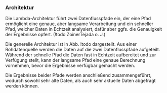 ### Architektur

Die Lambda-Architektur führt zwei Datenflusspfade ein, der eine Pfad ermöglicht eine genaue, aber langsame Verarbeitung und ein schneller Pfad, welcher Daten in Echtzeit analysiert, dafür aber ggfs. die Genauigkeit der Ergebnisse opfert. (!todo ZoinerTejada o. J.)

Die generelle Architektur ist in Abb. !todo dargestellt. Aus einer Rohdatenquelle werden die Daten auf die zwei Datenflusspfade aufgeteilt. Während der schnelle Pfad die Daten fast in Echtzeit aufbereitet und zur Verfügung stellt, kann der langsame Pfad eine genaue Berechnung vornehmen, bevor die Ergebnisse verfügbar gemacht werden. 

Die Ergebnisse beider Pfade werden anschließend zusammengeführt, wodurch sowohl sehr alte Daten, als auch sehr aktuelle Daten abgefragt werden können. 